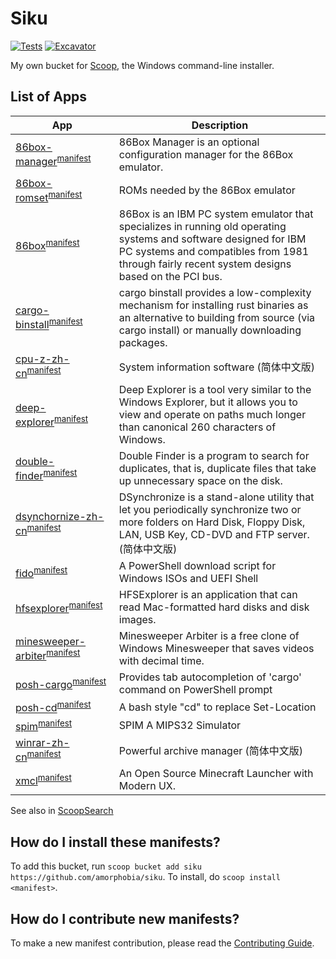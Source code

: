# Siku

<!-- Uncomment the following line after replacing placeholders -->
[![Tests](https://github.com/amorphobia/siku/actions/workflows/ci.yml/badge.svg)](https://github.com/amorphobia/siku/actions/workflows/ci.yml) [![Excavator](https://github.com/amorphobia/siku/actions/workflows/excavator.yml/badge.svg)](https://github.com/amorphobia/siku/actions/workflows/excavator.yml)

My own bucket for [Scoop](https://scoop.sh), the Windows command-line installer.

List of Apps
------------

|App|Description|
|----|----|
|[86box-manager](https://github.com/86Box/86BoxManager)<sup>[manifest](https://github.com/amorphobia/siku/blob/master/bucket/86box-manager.json)</sup>|86Box Manager is an optional configuration manager for the 86Box emulator.|
|[86box-romset](https://86box.net/)<sup>[manifest](https://github.com/amorphobia/siku/blob/master/bucket/86box-romset.json)</sup>|ROMs needed by the 86Box emulator|
|[86box](https://86box.net/)<sup>[manifest](https://github.com/amorphobia/siku/blob/master/bucket/86box.json)</sup>|86Box is an IBM PC system emulator that specializes in running old operating systems and software designed for IBM PC systems and compatibles from 1981 through fairly recent system designs based on the PCI bus.|
|[cargo-binstall](https://github.com/ryankurte/cargo-binstall)<sup>[manifest](https://github.com/amorphobia/siku/blob/master/bucket/cargo-binstall.json)</sup>|cargo binstall provides a low-complexity mechanism for installing rust binaries as an alternative to building from source (via cargo install) or manually downloading packages.|
|[cpu-z-zh-cn](https://www.cpuid.com/softwares/cpu-z.html)<sup>[manifest](https://github.com/amorphobia/siku/blob/master/bucket/cpu-z-zh-cn.json)|System information software (简体中文版)</sup>|
|[deep-explorer](http://dimio.altervista.org/eng/#DExplorer)<sup>[manifest](https://github.com/amorphobia/siku/blob/master/bucket/deep-explorer.json)</sup>|Deep Explorer is a tool very similar to the Windows Explorer, but it allows you to view and operate on paths much longer than canonical 260 characters of Windows.|
|[double-finder](http://dimio.altervista.org/eng/#DoubleFinder)<sup>[manifest](https://github.com/amorphobia/siku/blob/master/bucket/double-finder.json)</sup>|Double Finder is a program to search for duplicates, that is, duplicate files that take up unnecessary space on the disk.|
|[dsynchornize-zh-cn](http://dimio.altervista.org/eng/#DSynchronize)<sup>[manifest](https://github.com/amorphobia/siku/blob/master/bucket/dsynchronize-zh-cn.json)</sup>|DSynchronize is a stand-alone utility that let you periodically synchronize two or more folders on Hard Disk, Floppy Disk, LAN, USB Key, CD-DVD and FTP server. (简体中文版)|
|[fido](https://github.com/pbatard/Fido)<sup>[manifest](https://github.com/amorphobia/siku/blob/master/bucket/fido.json)</sup>|A PowerShell download script for Windows ISOs and UEFI Shell|
|[hfsexplorer](https://www.catacombae.org/hfsexplorer/)<sup>[manifest](https://github.com/amorphobia/siku/blob/master/bucket/hfsexplorer.json)</sup>|HFSExplorer is an application that can read Mac-formatted hard disks and disk images.|
|[minesweeper-arbiter](https://minesweepergame.com/download/arbiter.php)<sup>[manifest](https://github.com/amorphobia/siku/blob/master/bucket/minesweeper-arbiter.json)</sup>|Minesweeper Arbiter is a free clone of Windows Minesweeper that saves videos with decimal time.|
|[posh-cargo](https://github.com/Bak-Jin-Hyeong/posh-cargo)<sup>[manifest](https://github.com/amorphobia/siku/blob/master/bucket/posh-cargo.json)</sup>|Provides tab autocompletion of 'cargo' command on PowerShell prompt|
|[posh-cd](https://github.com/amorphobia/posh-cd)<sup>[manifest](https://github.com/amorphobia/siku/blob/master/bucket/posh-cd.json)</sup>|A bash style "cd" to replace Set-Location|
|[spim](https://pages.cs.wisc.edu/~larus/spim.html)<sup>[manifest](https://github.com/amorphobia/siku/blob/master/bucket/spim.json)</sup>|SPIM A MIPS32 Simulator|
|[winrar-zh-cn](https://rarlab.com/)<sup>[manifest](https://github.com/amorphobia/siku/blob/master/bucket/winrar-zh-cn.json)|Powerful archive manager (简体中文版)</sup>|
|[xmcl](https://xmcl.app/)<sup>[manifest](https://github.com/amorphobia/siku/blob/master/bucket/xmcl.json)</sup>|An Open Source Minecraft Launcher with Modern UX.|

See also in [ScoopSearch](https://scoopsearch.github.io/#/apps?q=%22https%3A%2F%2Fgithub.com%2Famorphobia%2Fsiku%22)

How do I install these manifests?
---------------------------------

To add this bucket, run `scoop bucket add siku https://github.com/amorphobia/siku`. To install, do `scoop install <manifest>`.

How do I contribute new manifests?
----------------------------------

To make a new manifest contribution, please read the [Contributing Guide](https://github.com/ScoopInstaller/.github/blob/main/.github/CONTRIBUTING.md).

